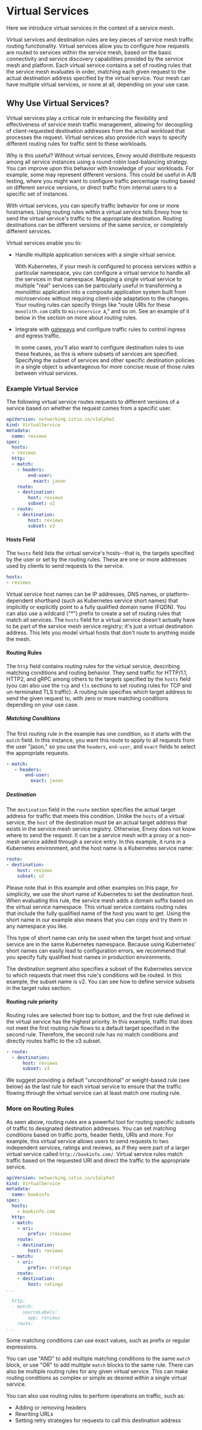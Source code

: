 # Virtual Services

Here we introduce virtual services in the context of a service mesh.

Virtual services and destination rules are key pieces of service mesh traffic routing functionality. Virtual services allow you to configure how requests are routed to services within the service mesh, based on the basic connectivity and service discovery capabilities provided by the service mesh and platform. Each virtual service contains a set of routing rules that the service mesh evaluates in order, matching each given request to the actual destination address specified by the virtual service. Your mesh can have multiple virtual services, or none at all, depending on your use case.

## Why Use Virtual Services?

Virtual services play a critical role in enhancing the flexibility and effectiveness of service mesh traffic management, allowing for decoupling of client-requested destination addresses from the actual workload that processes the request. Virtual services also provide rich ways to specify different routing rules for traffic sent to these workloads.

Why is this useful? Without virtual services, Envoy would distribute requests among all service instances using a round-robin load-balancing strategy. You can improve upon this behavior with knowledge of your workloads. For example, some may represent different versions. This could be useful in A/B testing, where you might want to configure traffic percentage routing based on different service versions, or direct traffic from internal users to a specific set of instances.

With virtual services, you can specify traffic behavior for one or more hostnames. Using routing rules within a virtual service tells Envoy how to send the virtual service's traffic to the appropriate destination. Routing destinations can be different versions of the same service, or completely different services.

Virtual services enable you to:

- Handle multiple application services with a single virtual service.

    With Kubernetes, if your mesh is configured to process services within a particular namespace, you can configure a virtual service to handle all the services in that namespace. Mapping a single virtual service to multiple "real" services can be particularly useful in transforming a monolithic application into a composite application system built from microservices without requiring client-side adaptation to the changes. Your routing rules can specify things like "route URIs for these `monolith.com` calls to `microservice A`," and so on. See an example of it below in the section on more about routing rules.

- Integrate with [gateways](gateway.md) and configure traffic rules to control ingress and egress traffic.

    In some cases, you'll also want to configure destination rules to use these features, as this is where subsets of services are specified. Specifying the subset of services and other specific destination policies in a single object is advantageous for more concise reuse of those rules between virtual services.

### Example Virtual Service

The following virtual service routes requests to different versions of a service based on whether the request comes from a specific user.

```yaml
apiVersion: networking.istio.io/v1alpha3
kind: VirtualService
metadata:
  name: reviews
spec:
  hosts:
  - reviews
  http:
  - match:
    - headers:
        end-user:
          exact: jason
    route:
    - destination:
        host: reviews
        subset: v2
  - route:
    - destination:
        host: reviews
        subset: v3
```

#### Hosts Field

The `hosts` field lists the virtual service's hosts--that is, the targets specified by the user or set by the routing rules. These are one or more addresses used by clients to send requests to the service.

```yaml
hosts:
- reviews
```

Virtual service host names can be IP addresses, DNS names, or platform-dependent shorthand (such as Kubernetes service short names) that implicitly or explicitly point to a fully qualified domain name (FQDN). You can also use a wildcard ("*") prefix to create a set of routing rules that match all services. The `hosts` field for a virtual service doesn't actually have to be part of the service mesh service registry; it's just a virtual destination address. This lets you model virtual hosts that don't route to anything inside the mesh.

#### Routing Rules

The `http` field contains routing rules for the virtual service, describing matching conditions and routing behavior. They send traffic for HTTP/1.1, HTTP2, and gRPC among others to the targets specified by the `hosts` field (you can also use the `tcp` and `tls` sections to set routing rules for TCP and un-terminated TLS traffic). A routing rule specifies which target address to send the given request to, with zero or more matching conditions depending on your use case.

##### Matching Conditions

The first routing rule in the example has one condition, so it starts with the `match` field. In this instance, you want this route to apply to all requests from the user "jason," so you use the `headers`, `end-user`, and `exact` fields to select the appropriate requests.

```yaml
- match:
   - headers:
       end-user:
         exact: jason
```

##### Destination

The `destination` field in the `route` section specifies the actual target address for traffic that meets this condition. Unlike the `hosts` of a virtual service, the `host` of the destination must be an actual target address that exists in the service mesh service registry. Otherwise, Envoy does not know where to send the request. It can be a service mesh with a proxy or a non-mesh service added through a service entry. In this example, it runs in a Kubernetes environment, and the host name is a Kubernetes service name:

```yaml
route:
- destination:
    host: reviews
    subset: v2
```

Please note that in this example and other examples on this page, for simplicity, we use the short name of Kubernetes to set the destination host. When evaluating this rule, the service mesh adds a domain suffix based on the virtual service namespace. This virtual service contains routing rules that include the fully qualified name of the host you want to get. Using the short name in our example also means that you can copy and try them in any namespace you like.

This type of short name can only be used when the target host and virtual service are in the same Kubernetes namespace. Because using Kubernetes' short names can easily lead to configuration errors, we recommend that you specify fully qualified host names in production environments.

The destination segment also specifies a subset of the Kubernetes service to which requests that meet this rule's conditions will be routed. In this example, the subset name is v2. You can see how to define service subsets in the target rules section.

#### Routing rule priority

Routing rules are selected from top to bottom, and the first rule defined in the virtual service has the highest priority. In this example, traffic that does not meet the first routing rule flows to a default target specified in the second rule. Therefore, the second rule has no match conditions and directly routes traffic to the v3 subset.

```yaml
- route:
  - destination:
      host: reviews
      subset: v3
```

We suggest providing a default "unconditional" or weight-based rule (see below) as the last rule for each virtual service to ensure that the traffic flowing through the virtual service can at least match one routing rule.

### More on Routing Rules

As seen above, routing rules are a powerful tool for routing specific subsets of traffic to designated destination addresses.
You can set matching conditions based on traffic ports, header fields, URIs and more.
For example, this virtual service allows users to send requests to two independent services, ratings and reviews, as if they were part of a larger virtual service called `http://bookinfo.com/`.
Virtual service rules match traffic based on the requested URI and direct the traffic to the appropriate service.

```yaml
apiVersion: networking.istio.io/v1alpha3
kind: VirtualService
metadata:
  name: bookinfo
spec:
  hosts:
    - bookinfo.com
  http:
  - match:
    - uri:
        prefix: /reviews
    route:
    - destination:
        host: reviews
  - match:
    - uri:
        prefix: /ratings
    route:
    - destination:
        host: ratings
...

  http:
  - match:
      sourceLabels:
        app: reviews
    route:
...
```

Some matching conditions can use exact values, such as prefix or regular expressions.

You can use "AND" to add multiple matching conditions to the same `match` block, or use "OR" to add multiple `match` blocks to the same rule.
There can also be multiple routing rules for any given virtual service. This can make routing conditions as complex or simple as desired within a single virtual service.

You can also use routing rules to perform operations on traffic, such as:

- Adding or removing headers
- Rewriting URLs
- Setting retry strategies for requests to call this destination address

